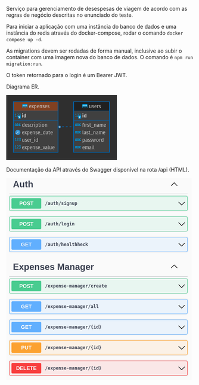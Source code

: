 Serviço para gerenciamento de desespesas de viagem de acordo com as regras de negócio descritas no enunciado do teste.

Para iniciar a aplicação com uma instância do banco de dados e uma instância do redis através do docker-compose, rodar o comando `docker compose up -d`.

As migrations devem ser rodadas de forma manual, inclusive ao subir o container com uma imagem nova do banco de dados. O comando é `npm run migration:run`.

O token retornado para o login é um Bearer JWT.

Diagrama ER.

![db diagram](./assets/diagram.png)




Documentação da API através do Swagger disponível na rota /api (HTML).

![swagger document](./assets/swagger.png)

